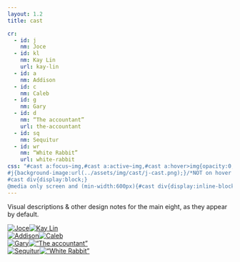 ```yaml
---
layout: 1.2
title: cast

cr:
  - id: j
    nm: Joce
  - id: kl
    nm: Kay Lin
    url: kay-lin
  - id: a
    nm: Addison
  - id: c
    nm: Caleb
  - id: g
    nm: Gary
  - id: d
    nm: “The accountant”
    url: the-accountant
  - id: sq
    nm: Sequitur
  - id: wr
    nm: “White Rabbit”
    url: white-rabbit
css: "#cast a:focus~img,#cast a:active~img,#cast a:hover>img{opacity:0;} #cast img{transition:.1s ease-in-out;} #cast a{background-position:center; background-repeat:no-repeat;}
#j{background-image:url(../assets/img/cast/j-cast.png);}/*NOT on hover or there's a weird flash*/ #kl{background-image:url(../assets/img/cast/kl-cast.png);} #a{background-image:url(../assets/img/cast/a-cast.png);} #c{background-image:url(../assets/img/cast/c-cast.png);} #g{background-image:url(../assets/img/cast/g-cast.png);} #d{background-image:url(../assets/img/cast/d-cast.png);} #sq{background-image:url(../assets/img/cast/sq-cast.png);} #wr{background-image:url(../assets/img/cast/wr-cast.png);}
#cast div{display:block;}
@media only screen and (min-width:600px){#cast div{display:inline-block;}}"
---
```

Visual descriptions & other design notes for the main eight, as they appear by default.

<section class="artwall" id="cast"><div class="four"><div class="two"><a href="{%include url.html%}/cast/designnotes/joce" id="j"><img src="{%include url.html%}/assets/img/cast/j-cast-slh.png" alt="Joce" /></a><a href="{%include url.html%}/cast/designnotes/kay-lin" id="kl"><img src="{%include url.html%}/assets/img/cast/kl-cast-slh.png" alt="Kay Lin" /></a></div><!--/2--><div class="two"><a href="{%include url.html%}/cast/designnotes/addison" id="a"><img src="{%include url.html%}/assets/img/cast/a-cast-slh.png" alt="Addison" /></a><a href="{%include url.html%}/cast/designnotes/caleb" id="c"><img src="{%include url.html%}/assets/img/cast/c-cast-slh.png" alt="Caleb" /></a></div><!--/2--></div><!--/4--><div class="four"><div class="two"><a href="{%include url.html%}/cast/designnotes/gary" id="g"><img src="{%include url.html%}/assets/img/cast/g-cast-slh.png" alt="Gary" /></a><a href="{%include url.html%}/cast/designnotes/the-accountant" id="d"><img src="{%include url.html%}/assets/img/cast/d-cast-slh.png" alt="“The accountant”" /></a></div><!--/2--><div class="two"><a href="{%include url.html%}/cast/designnotes/sequitur" id="sq"><img src="{%include url.html%}/assets/img/cast/sq-cast-slh.png" alt="Sequitur" /></a><a href="{%include url.html%}/cast/designnotes/white-rabbit" id="wr"><img src="{%include url.html%}/assets/img/cast/wr-cast-slh.png" alt="“White Rabbit”" /></a></div><!--/2--></div><!--/4--></section>

<!--
<section class="artwall" id="cast">{%for chr in page.cr%}<a href="{%include url.html%}/cast/designnotes/{%if chr.url%}{{chr.url}}{%else%}{{chr.nm|downcase}}{%endif%}" id="{{chr.id}}"><img src="{%include url.html%}/assets/img/cast/{{chr.id}}-cast-slh.png" alt="{{chr.nm}}"/></a>{%endfor%}</section>
-->